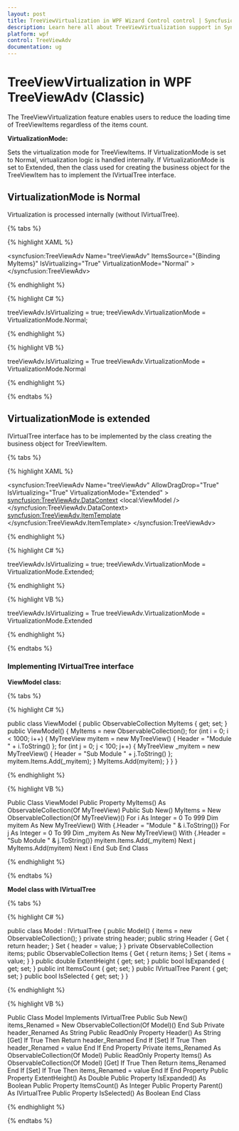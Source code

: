 ```yaml
---
layout: post
title: TreeViewVirtualization in WPF Wizard Control control | Syncfusion
description: Learn here all about TreeViewVirtualization support in Syncfusion WPF TreeViewAdv (Classic) control and more.
platform: wpf
control: TreeViewAdv
documentation: ug
---
```

# TreeViewVirtualization in WPF TreeViewAdv (Classic)

The TreeViewVirtualization feature enables users to reduce the loading time of TreeViewItems regardless of the items count.

**VirtualizationMode:**

Sets the virtualization mode for TreeViewItems. If VirtualizationMode is set to Normal, virtualization logic is handled internally. If VirtualizationMode is set to Extended, then the class used for creating the business object for the TreeViewItem has to implement the IVirtualTree interface.

## VirtualizationMode is Normal

Virtualization is processed internally (without IVirtualTree).

{% tabs %}

{% highlight XAML %}

<syncfusion:TreeViewAdv Name="treeViewAdv" ItemsSource="{Binding MyItems}" IsVirtualizing="True" VirtualizationMode="Normal" >
</syncfusion:TreeViewAdv>

{% endhighlight %}

{% highlight C# %}

treeViewAdv.IsVirtualizing = true;
treeViewAdv.VirtualizationMode = VirtualizationMode.Normal;

{% endhighlight %}

{% highlight VB %}

treeViewAdv.IsVirtualizing = True
treeViewAdv.VirtualizationMode = VirtualizationMode.Normal

{% endhighlight %}

{% endtabs %}  

## VirtualizationMode is extended

IVirtualTree interface has to be implemented by the class creating the business object for TreeViewItem.

{% tabs %}

{% highlight XAML %}

<syncfusion:TreeViewAdv Name="treeViewAdv" AllowDragDrop="True" IsVirtualizing="True" VirtualizationMode="Extended" >
<syncfusion:TreeViewAdv.DataContext>
<local:ViewModel />
</syncfusion:TreeViewAdv.DataContext>
<syncfusion:TreeViewAdv.ItemTemplate>
<HierarchicalDataTemplate  ItemsSource="{Binding Items}">
<TextBlock Text="{Binding Header}"/>
</HierarchicalDataTemplate>
</syncfusion:TreeViewAdv.ItemTemplate>
</syncfusion:TreeViewAdv>

{% endhighlight %}

{% highlight C# %}

treeViewAdv.IsVirtualizing = true;
treeViewAdv.VirtualizationMode = VirtualizationMode.Extended;

{% endhighlight %}

{% highlight VB %}

treeViewAdv.IsVirtualizing = True
treeViewAdv.VirtualizationMode = VirtualizationMode.Extended

{% endhighlight %}

{% endtabs %}  

### Implementing IVirtualTree interface

**ViewModel class:**

{% tabs %}

{% highlight C# %}

public class ViewModel
{
    public ObservableCollection<MyTreeView> MyItems
    {
        get;
        set;
    }
    public ViewModel()
    {
        MyItems = new ObservableCollection<MyTreeView>();
        for (int i = 0; i < 1000; i++)
        {
            MyTreeView myitem = new MyTreeView() { Header = "Module " + 
            i.ToString() };
            for (int j = 0; j < 100; j++)
            {
                MyTreeView _myitem = new MyTreeView() { Header = "Sub Module " + j.ToString() };
                myitem.Items.Add(_myitem);
            }
            MyItems.Add(myitem);
        }
    }
}

{% endhighlight %}

{% highlight VB %}

Public Class ViewModel
Public Property MyItems() As ObservableCollection(Of MyTreeView)
Public Sub New()
MyItems = New ObservableCollection(Of MyTreeView)()
For i As Integer = 0 To 999
Dim myitem As New MyTreeView() With {.Header = "Module " & i.ToString()}
For j As Integer = 0 To 99
Dim _myitem As New MyTreeView() With {.Header = "Sub Module " & j.ToString()}
myitem.Items.Add(_myitem)
Next j
MyItems.Add(myitem)
Next i
End Sub
End Class

{% endhighlight %}

{% endtabs %}  

**Model class with IVirtualTree**

{% tabs %}

{% highlight C# %}

public class Model : IVirtualTree
{
    public Model()
    {
        items = new ObservableCollection<Model>();
    }
    private string header;
    public string Header
    {
        Get
        {
            return header;
        }
        Set
        {
            header = value;
        }
    }
    private ObservableCollection<Model> items;
    public ObservableCollection<Model> Items
    {
        Get
        {
            return items;
        }
    Set
    {
        items = value;
    }
}
public double ExtentHeight
{
    get;
    set;
}
public bool IsExpanded
{
    get;
    set;
}
public int ItemsCount
{
    get;
    set;
}
public IVirtualTree Parent
{
    get;
    set;
}
public bool IsSelected
{
    get;
    set;
}
}

{% endhighlight %}

{% highlight VB %}

Public Class Model
Implements IVirtualTree
Public Sub New()
items_Renamed = New ObservableCollection(Of Model)()
End Sub
Private header_Renamed As String
Public ReadOnly Property Header() As String
[Get]
If True Then
Return header_Renamed
End If
[Set]
If True Then
header_Renamed = value
End If
End Property
Private items_Renamed As ObservableCollection(Of Model)
Public ReadOnly Property Items() As ObservableCollection(Of Model)
[Get]
If True Then
Return items_Renamed
End If
[Set]
If True Then
items_Renamed = value
End If
End Property
Public Property ExtentHeight() As Double
Public Property IsExpanded() As Boolean
Public Property ItemsCount() As Integer
Public Property Parent() As IVirtualTree
Public Property IsSelected() As Boolean
End Class

{% endhighlight %}

{% endtabs %}  

